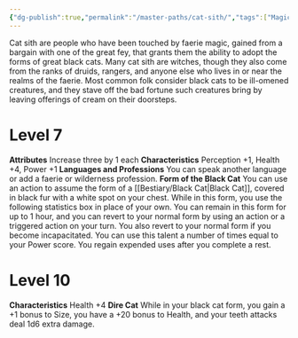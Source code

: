 ```yaml
---
{"dg-publish":true,"permalink":"/master-paths/cat-sith/","tags":["Magic"]}
---
```


Cat sith are people who have been touched by faerie magic, gained from a bargain with one of the great fey, that grants them the ability to adopt the forms of great black cats. Many cat sith are witches, though they also come from the ranks of druids, rangers, and anyone else who lives in or near the realms of the faerie. Most common folk consider black cats to be ill-omened creatures, and they stave off the bad fortune such creatures bring by leaving offerings of cream on their doorsteps.
# Level 7
**Attributes** Increase three by 1 each
**Characteristics** Perception +1, Health +4, Power +1
**Languages and Professions** You can speak another language or add a faerie or wilderness profession.
**Form of the Black Cat** You can use an action to assume the form of a [[Bestiary/Black Cat\|Black Cat]], covered in black fur with a white spot on your chest. While in this form, you use the following statistics box in place of your own. You can remain in this form for up to 1 hour, and you can revert to your normal form by using an action or a triggered action on your turn. You also revert to your normal form if you become incapacitated. You can use this talent a number of times equal to your Power score. You regain expended uses after you complete a rest.
# Level 10
**Characteristics** Health +4
**Dire Cat** While in your black cat form, you gain a +1 bonus to Size, you have a +20 bonus to Health, and your teeth attacks deal 1d6 extra damage.